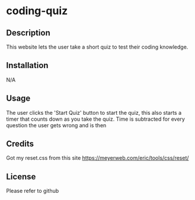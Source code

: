 # coding-quiz

## Description
This website lets the user take a short quiz to test their coding knowledge.

## Installation
N/A

## Usage
The user clicks the 'Start Quiz' button to start the quiz, this also starts a timer that counts down as you take the quiz. Time is subtracted for every question the user gets wrong and is then 

## Credits
Got my reset.css from this site https://meyerweb.com/eric/tools/css/reset/

## License
Please refer to github
